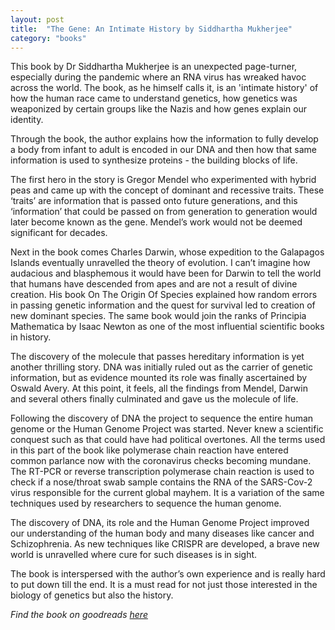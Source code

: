 ```yaml
---
layout: post
title:  "The Gene: An Intimate History by Siddhartha Mukherjee"
category: "books"
---
```

This book by Dr Siddhartha Mukherjee is an unexpected page-turner, especially during the pandemic where an RNA virus has wreaked havoc across the world. The book, as he himself calls it, is an 'intimate history' of how the human race came to understand genetics, how genetics was weaponized by certain groups like the Nazis and how genes explain our identity.
    
Through the book, the author explains how the information to fully develop a body from infant to adult is encoded in our DNA and then how that same information is used to synthesize proteins - the building blocks of life. 
    
The first hero in the story is Gregor Mendel who experimented with hybrid peas and came up with the concept of dominant and recessive traits. These ‘traits’ are information that is passed onto future generations, and this ‘information’ that could be passed on from generation to generation would later become known as the gene. Mendel’s work would not be deemed significant for decades.
    
Next in the book comes Charles Darwin, whose expedition to the Galapagos Islands eventually unravelled the theory of evolution. I can’t imagine how audacious and blasphemous it would have been for Darwin to tell the world that humans have descended from apes and are not a result of divine creation. His book On The Origin Of Species explained how random errors in passing genetic information and the quest for survival led to creation of new dominant species. The same book would join the ranks of Principia Mathematica by Isaac Newton as one of the most influential scientific books in history.
    
The discovery of the molecule that passes hereditary information is yet another thrilling story. DNA was initially ruled out as the carrier of genetic information, but as evidence mounted its role was finally ascertained by Oswald Avery. At this point, it feels, all the findings from Mendel, Darwin and several others finally culminated and gave us the molecule of life. 

Following the discovery of DNA the project to sequence the entire human genome or the Human Genome Project was started. Never knew a scientific conquest such as that could have had political overtones. All the terms used in this part of the book like polymerase chain reaction have entered common parlance now with the coronavirus checks becoming mundane. The RT-PCR or reverse transcription polymerase chain reaction is used to check if a nose/throat swab sample contains the RNA of the SARS-Cov-2 virus responsible for the current global mayhem. It is a variation of the same techniques used by researchers to sequence the human genome.

The discovery of DNA, its role and the Human Genome Project improved our understanding of the human body and many diseases like cancer and Schizophrenia. As new techniques like CRISPR are developed, a brave new world is unravelled where cure for such diseases is in sight.

The book is interspersed with the author’s own experience and is really hard to put down till the end. It is a must read for not just those interested in the biology of genetics but also the history.

*Find the book on goodreads [here](https://www.goodreads.com/book/show/27276428-the-gene?ac=1&from_search=true&qid=IUEhIVjVu7&rank=2)*